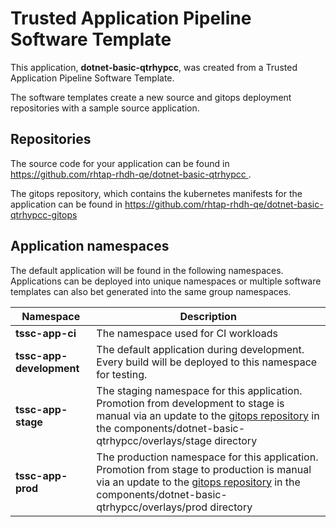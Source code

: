 # Trusted Application Pipeline Software Template

This application, **dotnet-basic-qtrhypcc**, was created from a Trusted Application Pipeline Software Template.

The software templates create a new source and gitops deployment repositories with a sample source application. 

## Repositories

The source code for your application can be found in [https://github.com/rhtap-rhdh-qe/dotnet-basic-qtrhypcc ](https://github.com/rhtap-rhdh-qe/dotnet-basic-qtrhypcc ).
 
The gitops repository, which contains the kubernetes manifests for the application can be found in 
[https://github.com/rhtap-rhdh-qe/dotnet-basic-qtrhypcc-gitops ](https://github.com/rhtap-rhdh-qe/dotnet-basic-qtrhypcc-gitops ) 

## Application namespaces 

The default application will be found in the following namespaces. Applications can be deployed into unique namespaces or multiple software templates can also bet generated into the same group namespaces.  

|  Namespace   |  Description   |  
| -------- | -------- |
| **tssc-app-ci** | The namespace used for CI workloads |
| **tssc-app-development** | The default application during development. Every build will be deployed to this namespace for testing. |
| **tssc-app-stage** | The staging namespace for this application. Promotion from development to stage is manual via an update to the [gitops repository](https://github.com/rhtap-rhdh-qe/dotnet-basic-qtrhypcc-gitops ) in the components/dotnet-basic-qtrhypcc/overlays/stage directory |
| **tssc-app-prod** | The production namespace for this application. Promotion from stage to production is manual via an update to the [gitops repository](https://github.com/rhtap-rhdh-qe/dotnet-basic-qtrhypcc-gitops ) in the components/dotnet-basic-qtrhypcc/overlays/prod directory |